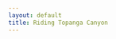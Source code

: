 ```yaml
---
layout: default
title: Riding Topanga Canyon
---
```


<object width="560" height="349"><param name="movie" value="http://www.youtube.com/v/WTE68p-22Qw?version=3&amp;hl=en_US"></param><param name="allowFullScreen" value="true"></param><param name="allowscriptaccess" value="always"></param><embed src="http://www.youtube.com/v/WTE68p-22Qw?version=3&amp;hl=en_US" type="application/x-shockwave-flash" width="560" height="349" allowscriptaccess="always" allowfullscreen="true"></embed></object>
